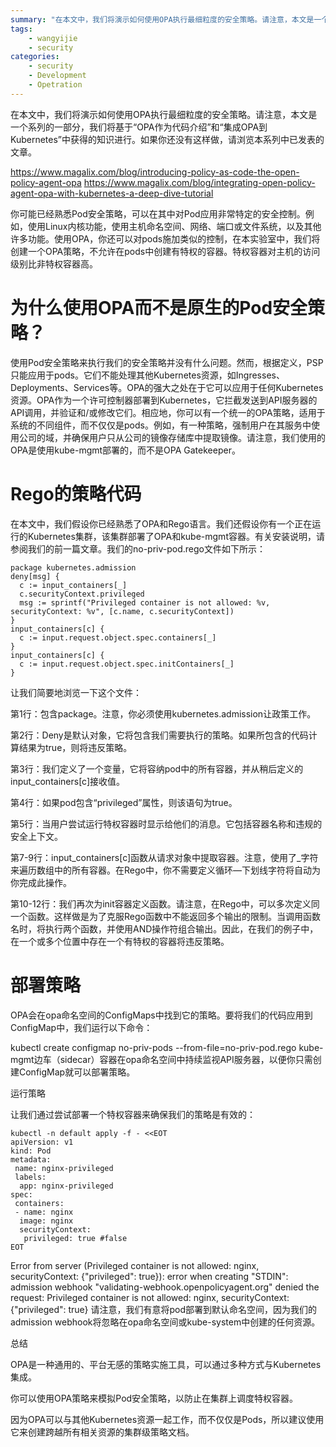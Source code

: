 ```yaml
---
summary: "在本文中，我们将演示如何使用OPA执行最细粒度的安全策略。请注意，本文是一个系列的一部分，我们将基于“OPA作为代码介绍”和“集成OPA到Kubernetes”中获得的知识进行。如果你还没有这样做，请浏览本系列中已发表的文章"
tags:
    - wangyijie
    - security
categories:
    - security
    - Development
    - Opetration
---
```

在本文中，我们将演示如何使用OPA执行最细粒度的安全策略。请注意，本文是一个系列的一部分，我们将基于“OPA作为代码介绍”和“集成OPA到Kubernetes”中获得的知识进行。如果你还没有这样做，请浏览本系列中已发表的文章。

https://www.magalix.com/blog/introducing-policy-as-code-the-open-policy-agent-opa
https://www.magalix.com/blog/integrating-open-policy-agent-opa-with-kubernetes-a-deep-dive-tutorial


你可能已经熟悉Pod安全策略，可以在其中对Pod应用非常特定的安全控制。例如，使用Linux内核功能，使用主机命名空间、网络、端口或文件系统，以及其他许多功能。使用OPA，你还可以对pods施加类似的控制，在本实验室中，我们将创建一个OPA策略，不允许在pods中创建有特权的容器。特权容器对主机的访问级别比非特权容器高。



# 为什么使用OPA而不是原生的Pod安全策略？

使用Pod安全策略来执行我们的安全策略并没有什么问题。然而，根据定义，PSP只能应用于pods。它们不能处理其他Kubernetes资源，如Ingresses、Deployments、Services等。OPA的强大之处在于它可以应用于任何Kubernetes资源。OPA作为一个许可控制器部署到Kubernetes，它拦截发送到API服务器的API调用，并验证和/或修改它们。相应地，你可以有一个统一的OPA策略，适用于系统的不同组件，而不仅仅是pods。例如，有一种策略，强制用户在其服务中使用公司的域，并确保用户只从公司的镜像存储库中提取镜像。请注意，我们使用的OPA是使用kube-mgmt部署的，而不是OPA Gatekeeper。



# Rego的策略代码

在本文中，我们假设你已经熟悉了OPA和Rego语言。我们还假设你有一个正在运行的Kubernetes集群，该集群部署了OPA和kube-mgmt容器。有关安装说明，请参阅我们的前一篇文章。我们的no-priv-pod.rego文件如下所示：
```
package kubernetes.admission
deny[msg] {
  c := input_containers[_]
  c.securityContext.privileged
  msg := sprintf("Privileged container is not allowed: %v, securityContext: %v", [c.name, c.securityContext])
}
input_containers[c] {
  c := input.request.object.spec.containers[_]
}
input_containers[c] {
  c := input.request.object.spec.initContainers[_]
}
```
让我们简要地浏览一下这个文件：

第1行：包含package。注意，你必须使用kubernetes.admission让政策工作。

第2行：Deny是默认对象，它将包含我们需要执行的策略。如果所包含的代码计算结果为true，则将违反策略。

第3行：我们定义了一个变量，它将容纳pod中的所有容器，并从稍后定义的input_containers[c]接收值。

第4行：如果pod包含“privileged”属性，则该语句为true。

第5行：当用户尝试运行特权容器时显示给他们的消息。它包括容器名称和违规的安全上下文。

第7-9行：input_containers[c]函数从请求对象中提取容器。注意，使用了_字符来遍历数组中的所有容器。在Rego中，你不需要定义循环—下划线字符将自动为你完成此操作。

第10-12行：我们再次为init容器定义函数。请注意，在Rego中，可以多次定义同一个函数。这样做是为了克服Rego函数中不能返回多个输出的限制。当调用函数名时，将执行两个函数，并使用AND操作符组合输出。因此，在我们的例子中，在一个或多个位置中存在一个有特权的容器将违反策略。



# 部署策略

OPA会在opa命名空间的ConfigMaps中找到它的策略。要将我们的代码应用到ConfigMap中，我们运行以下命令：

kubectl create configmap no-priv-pods --from-file=no-priv-pod.rego
kube-mgmt边车（sidecar）容器在opa命名空间中持续监视API服务器，以便你只需创建ConfigMap就可以部署策略。



运行策略

让我们通过尝试部署一个特权容器来确保我们的策略是有效的：
```
kubectl -n default apply -f - <<EOT
apiVersion: v1
kind: Pod
metadata:
 name: nginx-privileged
 labels:
  app: nginx-privileged
spec:
 containers:
 - name: nginx
  image: nginx
  securityContext:
   privileged: true #false
EOT
```
Error from server (Privileged container is not allowed: nginx, securityContext: {"privileged": true}): error when creating "STDIN": admission webhook "validating-webhook.openpolicyagent.org" denied the request: Privileged container is not allowed: nginx, securityContext: {"privileged": true}
请注意，我们有意将pod部署到默认命名空间，因为我们的admission webhook将忽略在opa命名空间或kube-system中创建的任何资源。



总结

OPA是一种通用的、平台无感的策略实施工具，可以通过多种方式与Kubernetes集成。

你可以使用OPA策略来模拟Pod安全策略，以防止在集群上调度特权容器。

因为OPA可以与其他Kubernetes资源一起工作，而不仅仅是Pods，所以建议使用它来创建跨越所有相关资源的集群级策略文档。
